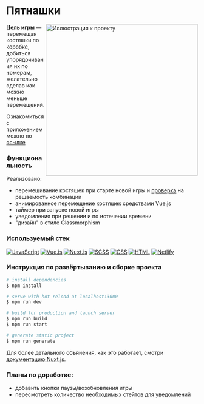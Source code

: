 # Пятнашки

<img align="right" height="400px" src="https://psv4.userapi.com/c505536/u1190603/docs/d36/111143bd9902/15.gif?extra=byzyYii-knGhuIVCeRmoUpGyzODMq2CZQvxLXFVhXgs0eHwdBCPToyskrIURxTBjgCz60L6lSdmOmCeftV4dmZJ5sy1od66dILsy-Nj4zupocXqdVWjjarmIANJNmmVOEDohu9dJqmIc30Y2zM8" alt="Иллюстрация к проекту">

**Цель игры** — перемещая костяшки по коробке, добиться упорядочивания их по номерам, желательно сделав как можно меньше перемещений.

Ознакомиться с приложением можно по [ссылке](https://15-game-test.netlify.app/ "Ссылка")

### Функциональность

Реализовано:

- перемешивание костяшек при старте новой игры и [проверка](https://ru.wikipedia.org/wiki/%D0%98%D0%B3%D1%80%D0%B0_%D0%B2_15#%D0%9C%D0%B0%D1%82%D0%B5%D0%BC%D0%B0%D1%82%D0%B8%D1%87%D0%B5%D1%81%D0%BA%D0%BE%D0%B5_%D0%BE%D0%BF%D0%B8%D1%81%D0%B0%D0%BD%D0%B8%D0%B5 "Википедия") на решаемость комбинации
- анимированное перемещение костяшек [средствами](https://ru.vuejs.org/v2/guide/transitions.html, "Анимация") Vue.js
- таймер при запуске новой игры
- уведомления при решении и по истечении времени
- "дизайн" в стиле Glassmorphism

### Используемый стек

[![JavaScript](https://img.shields.io/badge/-JavaScript-464646??style=flat-square&logo=javascript)](https://www.javascript.com/)
[![Vue.js](https://img.shields.io/badge/-Vue.js-464646??style=flat-square&logo=vue.js)](https://ru.vuejs.org/)
[![Nuxt.js](https://img.shields.io/badge/-Nuxt.js-464646??style=flat-square&logo=nuxt.js)](https://https://nuxtjs.org/)
[![SCSS](https://img.shields.io/badge/-SCSS-464646??style=flat-square&logo=scss)](https://https://sass-scss.ru/)
[![CSS](https://img.shields.io/badge/-CSS-464646??style=flat-square&logo=css3)](https://www.w3.org/Style/CSS/specs.ru.html)
[![HTML](https://img.shields.io/badge/-HTML-464646??style=flat-square&logo=HTML5)](https://www.w3.org/TR/html52/introduction.html#introduction)
[![Netlify](https://img.shields.io/badge/-Netlify-464646??style=flat-square&logo=netlify)](https://https://www.netlify.com/)

### Инструкция по развёртыванию и сборке проекта

```bash
# install dependencies
$ npm install

# serve with hot reload at localhost:3000
$ npm run dev

# build for production and launch server
$ npm run build
$ npm run start

# generate static project
$ npm run generate
```

Для более детального объянения, как это работает, смотри [документацию Nuxt.js](https://nuxtjs.org).

### Планы по доработке:

- добавить кнопки паузы/возобновления игры
- пересмотреть количество необходимых стейтов для уведомлений
